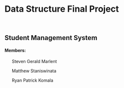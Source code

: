 <h1>Data Structure Final Project</h1>
<br>
<h2>Student Management System</h2>
<h4>Members:</h4>
  <ul>Steven Gerald Marlent</ul>
  <ul>Matthew Staniswinata</ul>
  <ul>Ryan Patrick Komala</ul>
